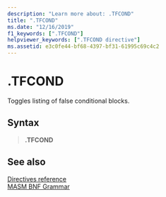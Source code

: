 ```yaml
---
description: "Learn more about: .TFCOND"
title: ".TFCOND"
ms.date: "12/16/2019"
f1_keywords: [".TFCOND"]
helpviewer_keywords: [".TFCOND directive"]
ms.assetid: e3c0fe44-bf68-4397-bf31-61995c69c4c2
---
```

# .TFCOND

Toggles listing of false conditional blocks.

## Syntax

> **.TFCOND**

## See also

[Directives reference](directives-reference.md)\
[MASM BNF Grammar](masm-bnf-grammar.md)
